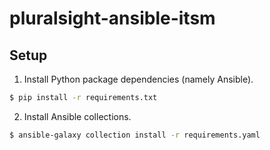 # pluralsight-ansible-itsm

## Setup

1. Install Python package dependencies (namely Ansible).

```bash
$ pip install -r requirements.txt
```

2. Install Ansible collections.

```bash
$ ansible-galaxy collection install -r requirements.yaml
```
